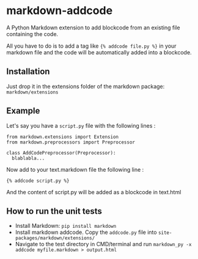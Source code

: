 # markdown-addcode

A Python Markdown extension to add blockcode from an existing file containing the code.

All you have to do is to add a tag like `{% addcode file.py %}` in your markdown file and the code will be automatically added into a blockcode.

## Installation

Just drop it in the extensions folder of the markdown package: `markdown/extensions`

## Example

Let's say you have a `script.py` file with the following lines :

    from markdown.extensions import Extension
    from markdown.preprocessors import Preprocessor
    
    class AddCodePreprocessor(Preprocessor):
      blablabla...
  
  
Now add to your text.markdown file the following line :

    {% addcode script.py %}

And the content of script.py will be added as a blockcode in text.html


## How to run the unit tests

* Install Markdown: `pip install markdown`
* Install markdown addcode. Copy the `addcode.py` file into `site-packages/markdown/extensions/`
* Navigate to the test directory in CMD/terminal and run `markdown_py -x addcode myfile.markdown > output.html`

